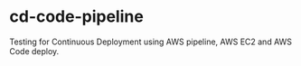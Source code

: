 # cd-code-pipeline
Testing for Continuous Deployment using AWS pipeline, AWS EC2 and AWS Code deploy.
